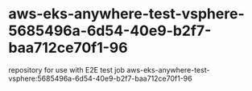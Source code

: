 # aws-eks-anywhere-test-vsphere-5685496a-6d54-40e9-b2f7-baa712ce70f1-96
repository for use with E2E test job aws-eks-anywhere-test-vsphere:5685496a-6d54-40e9-b2f7-baa712ce70f1-96

